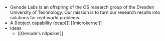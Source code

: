 - Genode Labs is an offspring of the OS research group of the Dresden University of Technology. Our mission is to turn our research results into solutions for real-world problems.
- A [[object capability (ocap)]] [[microkernel]]
- Ideas
    - [[Genode's nitpicker]]
